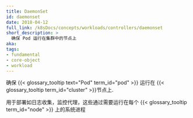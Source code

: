 ```yaml
---
title: DaemonSet
id: daemonset
date: 2018-04-12
full_link: /k8sDocs/concepts/workloads/controllers/daemonset
short_description: >
  确保 Pod 运行在集群中的节点上
aka:
tags:
- fundamental
- core-object
- workload
---
```

 确保 {{< glossary_tooltip text="Pod" term_id="pod" >}} 运行在 {{< glossary_tooltip  term_id="cluster" >}}节点上.

<!--more-->

用于部署如日志收集，监控代理，这些通过需要运行在每个 {{< glossary_tooltip term_id="node" >}} 上的系统进程
